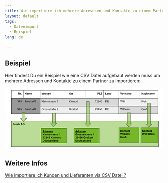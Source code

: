 ```yaml
---
title: Wie importiere ich mehrere Adresesen und Kontakte zu einem Partner ?
layout: default
tags:
  - Datenimport
  - Beispiel
lang: de

---
```


## Beispiel

Hier findest Du ein Beispiel wie eine CSV Datei aufgebaut werden muss um mehrere Adressen und Kontakte zu einem Partner zu importieren:


![img](../images/de_Partner_Import_Zeilen_Zuordnung.png)


## Weitere Infos

[Wie importiere ich Kunden und Lieferanten via CSV Datei ?](Wie_importiere_ich_Kunden_und_Lieferanten_via_CSV_Datei)


